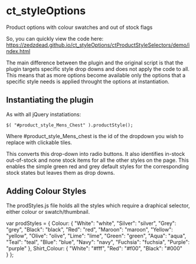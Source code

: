 # ct_styleOptions
Product options with colour swatches and out of stock flags

So, you can quickly view the code here:
https://zedzdead.github.io/ct_styleOptions/ctProductStyleSelectors/demo/index.html

The main difference between the plugin and the original script is that the plugin targets specific style drop downs and does not apply the code to all.  This means that as more options become available only the options that a specific style needs is applied throught the options at instantiation.

## Instantiating the plugin

As with all jQuery instatiations:

	$( "#product_style_Mens_Chest" ).productStyle();

Where #product_style_Mens_chest is the id of the dropdown you wish to replace with clickable tiles.

This converts this drop-down into radio buttons.  It also identifies in-stock out-of-stock and none stock items for all the other styles on the page.  This enables the simple green red and grey default styles for the corresponding stock states but leaves them as drop downs.

## Adding Colour Styles

The prodStyles.js file holds all the styles which require a draphical selector, either colour or swatch/thumbnail.

var prodStyles = { 
  Colour: {
    "White":         "white",
    "Silver":        "silver",
    "Grey":          "grey",
    "Black":         "black",
    "Red":           "red",
    "Maroon":        "maroon",
    "Yellow":        "yellow",
    "Olive":         "olive",
    "Lime":          "lime",
    "Green":         "green",
    "Aqua":          "aqua",
    "Teal":          "teal",
    "Blue":          "blue",
    "Navy":          "navy",
    "Fuchsia":       "fuchsia",
    "Purple":        "purple"
  },
  Shirt_Colour: {
    "White":         "#fff",
    "Red":           "#f00",
    "Black":         "#000"  
  }
};



